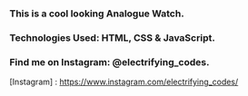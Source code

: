 ### This is a cool looking Analogue Watch.

### Technologies Used: HTML, CSS & JavaScript.

### Find me on Instagram: @electrifying_codes.

[Instagram] : https://www.instagram.com/electrifying_codes/